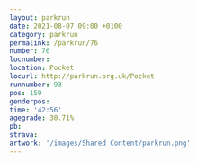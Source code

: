 ```yaml
---
layout: parkrun
date: 2021-08-07 09:00 +0100
category: parkrun
permalink: /parkrun/76
number: 76
locnumber: 
location: Pocket
locurl: http://parkrun.org.uk/Pocket
runnumber: 93
pos: 159
genderpos: 
time: '42:56'
agegrade: 30.71%
pb: 
strava: 
artwork: '/images/Shared Content/parkrun.png'
---
```

